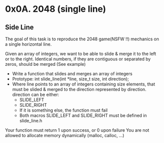 # 0x0A. 2048 (single line)

## Side Line
The goal of this task is to reproduce the 2048 game(NSFW !!) mechanics on a single horizontal line.

Given an array of integers, we want to be able to slide & merge it to the left or to the right. Identical numbers, if they are contiguous or separated by zeros, should be merged (See example)

* Write a function that slides and merges an array of integers
* Prototype: int slide_line(int *line, size_t size, int direction);
* Where line points to an array of integers containing size elements, that must be slided & merged to the direction represented by direction. direction can be either:
    * SLIDE_LEFT
    * SLIDE_RIGHT
    * If it is something else, the function must fail
    * Both macros SLIDE_LEFT and SLIDE_RIGHT must be defined in slide_line.h

Your function must return 1 upon success, or 0 upon failure
You are not allowed to allocate memory dynamically (malloc, calloc, …)

